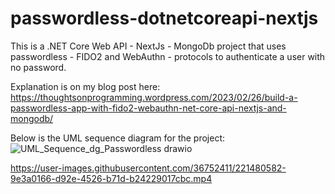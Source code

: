 # passwordless-dotnetcoreapi-nextjs
 
 This is a .NET Core Web API - NextJs - MongoDb project that uses passwordless - FIDO2 and WebAuthn - protocols to authenticate a user with no password. 
 
 Explanation is on my blog post here: <a href="https://thoughtsonprogramming.wordpress.com/2023/02/26/build-a-passwordless-app-with-fido2-webauthn-net-core-api-nextjs-and-mongodb/">https://thoughtsonprogramming.wordpress.com/2023/02/26/build-a-passwordless-app-with-fido2-webauthn-net-core-api-nextjs-and-mongodb/</a>
 
 Below is the UML sequence diagram for the project:
![UML_Sequence_dg_Passwordless drawio](https://user-images.githubusercontent.com/36752411/221474711-252e593b-d392-4c48-b7c9-d42d9326ccd0.png)



https://user-images.githubusercontent.com/36752411/221480582-9e3a0166-d92e-4526-b71d-b24229017cbc.mp4

